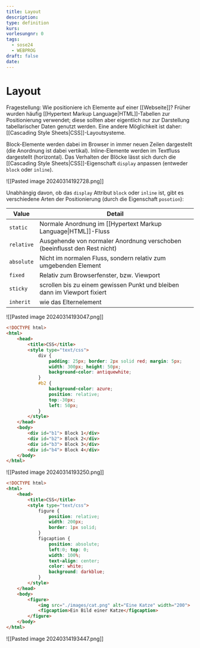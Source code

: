 ```yaml
---
title: Layout
description: 
type: definition
kurs: 
vorlesungnr: 0
tags:
  - sose24
  - WEBPROG
draft: false
date:
---
```

# Layout

Fragestellung: Wie positioniere ich Elemente auf einer [[Webseite]]? Früher wurden häufig [[Hypertext Markup Language|HTML]]-Tabellen zur Positionierung verwendet; diese sollten aber eigentlich nur zur Darstellung tabellarischer Daten genutzt werden. Eine andere Möglichkeit ist daher: [[Cascading Style Sheets|CSS]]-Layoutsysteme.

Block-Elemente werden dabei im Browser in immer neuen Zeilen dargestellt (die Anordnung ist dabei vertikal). Inline-Elemente werden im Textfluss dargestellt (horizontal). Das Verhalten der Blöcke lässt sich durch die [[Cascading Style Sheets|CSS]]-Eigenschaft `display` anpassen (entweder `block` oder `inline`).

![[Pasted image 20240314192728.png]]

Unabhängig davon, ob das `display` Attribut `block` oder `inline` ist, gibt es verschiedene Arten der Positionierung (durch die Eigenschaft `posotion`):

| Value      | Detail                                                                    |
| ---------- | ------------------------------------------------------------------------- |
| `static`   | Normale Anordnung im [[Hypertext Markup Language\|HTML]]-Fluss            |
| `relative` | Ausgehende von normaler Anordnung verschoben (beeinflusst den Rest nicht) |
| `absolute` | Nicht im normalen Fluss, sondern relativ zum umgebenden Element           |
| `fixed`    | Relativ zum Browserfenster, bzw. Viewport                                 |
| `sticky`   | scrollen bis zu einem gewissen Punkt und bleiben dann im Viewport fixiert |
| `inherit`  | wie das Elternelement                                                     |

![[Pasted image 20240314193047.png]]

```html
<!DOCTYPE html>
<html>
	<head>
		<title>CSS</title>
		<style type="text/css">
			div {
				padding: 25px; border: 2px solid red; margin: 5px;
				width: 300px; height: 50px;
				background-color: antiquewhite;
			}
			#b2 {
				background-color: azure;
				position: relative;
				top:-30px;
				left: 50px;
			}
		</style>
	</head>
	<body>
		<div id="b1"> Block 1</div>
		<div id="b2"> Block 2</div>
		<div id="b3"> Block 3</div>
		<div id="b4"> Block 4</div>
	</body>
</html>
```

![[Pasted image 20240314193250.png]]

```html
<!DOCTYPE html>
<html>
	<head>
		<title>CSS</title>
		<style type="text/css">
			figure {
				position: relative;
				width: 200px;
				border: 1px solid;
			}
			figcaption {
				position: absolute;
				left:0; top: 0;
				width: 100%;
				text-align: center;
				color: white;
				background: darkblue;
			}
		</style>
	</head>
	<body>
		<figure>
			<img src="./images/cat.png" alt="Eine Katze" width="200">
			<figcaption>Ein Bild einer Katze</figcaption>
		</figure>
	</body>
</html>
```

![[Pasted image 20240314193447.png]]